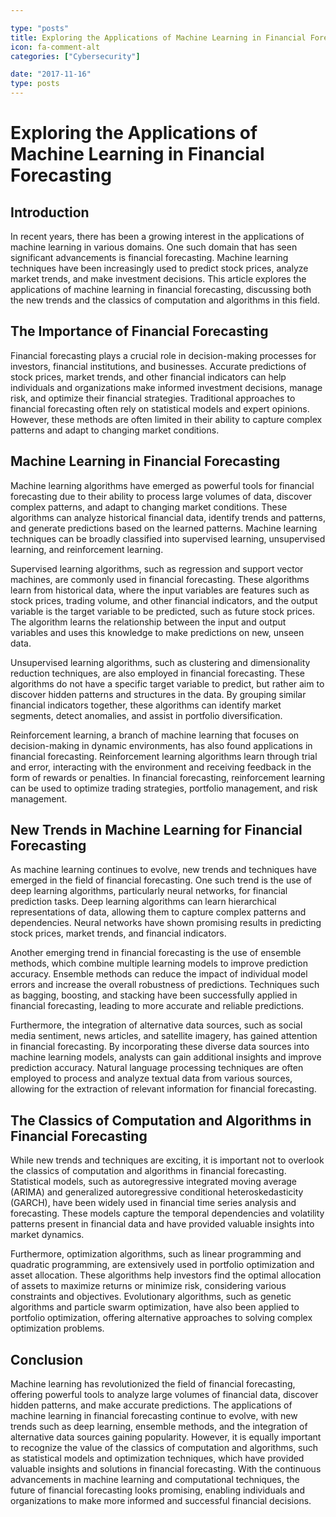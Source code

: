 ```yaml
---

type: "posts"
title: Exploring the Applications of Machine Learning in Financial Forecasting
icon: fa-comment-alt
categories: ["Cybersecurity"]

date: "2017-11-16"
type: posts
---
```





# Exploring the Applications of Machine Learning in Financial Forecasting

## Introduction

In recent years, there has been a growing interest in the applications of machine learning in various domains. One such domain that has seen significant advancements is financial forecasting. Machine learning techniques have been increasingly used to predict stock prices, analyze market trends, and make investment decisions. This article explores the applications of machine learning in financial forecasting, discussing both the new trends and the classics of computation and algorithms in this field.

## The Importance of Financial Forecasting

Financial forecasting plays a crucial role in decision-making processes for investors, financial institutions, and businesses. Accurate predictions of stock prices, market trends, and other financial indicators can help individuals and organizations make informed investment decisions, manage risk, and optimize their financial strategies. Traditional approaches to financial forecasting often rely on statistical models and expert opinions. However, these methods are often limited in their ability to capture complex patterns and adapt to changing market conditions.

## Machine Learning in Financial Forecasting

Machine learning algorithms have emerged as powerful tools for financial forecasting due to their ability to process large volumes of data, discover complex patterns, and adapt to changing market conditions. These algorithms can analyze historical financial data, identify trends and patterns, and generate predictions based on the learned patterns. Machine learning techniques can be broadly classified into supervised learning, unsupervised learning, and reinforcement learning.

Supervised learning algorithms, such as regression and support vector machines, are commonly used in financial forecasting. These algorithms learn from historical data, where the input variables are features such as stock prices, trading volume, and other financial indicators, and the output variable is the target variable to be predicted, such as future stock prices. The algorithm learns the relationship between the input and output variables and uses this knowledge to make predictions on new, unseen data.

Unsupervised learning algorithms, such as clustering and dimensionality reduction techniques, are also employed in financial forecasting. These algorithms do not have a specific target variable to predict, but rather aim to discover hidden patterns and structures in the data. By grouping similar financial indicators together, these algorithms can identify market segments, detect anomalies, and assist in portfolio diversification.

Reinforcement learning, a branch of machine learning that focuses on decision-making in dynamic environments, has also found applications in financial forecasting. Reinforcement learning algorithms learn through trial and error, interacting with the environment and receiving feedback in the form of rewards or penalties. In financial forecasting, reinforcement learning can be used to optimize trading strategies, portfolio management, and risk management.

## New Trends in Machine Learning for Financial Forecasting

As machine learning continues to evolve, new trends and techniques have emerged in the field of financial forecasting. One such trend is the use of deep learning algorithms, particularly neural networks, for financial prediction tasks. Deep learning algorithms can learn hierarchical representations of data, allowing them to capture complex patterns and dependencies. Neural networks have shown promising results in predicting stock prices, market trends, and financial indicators.

Another emerging trend in financial forecasting is the use of ensemble methods, which combine multiple learning models to improve prediction accuracy. Ensemble methods can reduce the impact of individual model errors and increase the overall robustness of predictions. Techniques such as bagging, boosting, and stacking have been successfully applied in financial forecasting, leading to more accurate and reliable predictions.

Furthermore, the integration of alternative data sources, such as social media sentiment, news articles, and satellite imagery, has gained attention in financial forecasting. By incorporating these diverse data sources into machine learning models, analysts can gain additional insights and improve prediction accuracy. Natural language processing techniques are often employed to process and analyze textual data from various sources, allowing for the extraction of relevant information for financial forecasting.

## The Classics of Computation and Algorithms in Financial Forecasting

While new trends and techniques are exciting, it is important not to overlook the classics of computation and algorithms in financial forecasting. Statistical models, such as autoregressive integrated moving average (ARIMA) and generalized autoregressive conditional heteroskedasticity (GARCH), have been widely used in financial time series analysis and forecasting. These models capture the temporal dependencies and volatility patterns present in financial data and have provided valuable insights into market dynamics.

Furthermore, optimization algorithms, such as linear programming and quadratic programming, are extensively used in portfolio optimization and asset allocation. These algorithms help investors find the optimal allocation of assets to maximize returns or minimize risk, considering various constraints and objectives. Evolutionary algorithms, such as genetic algorithms and particle swarm optimization, have also been applied to portfolio optimization, offering alternative approaches to solving complex optimization problems.

## Conclusion

Machine learning has revolutionized the field of financial forecasting, offering powerful tools to analyze large volumes of financial data, discover hidden patterns, and make accurate predictions. The applications of machine learning in financial forecasting continue to evolve, with new trends such as deep learning, ensemble methods, and the integration of alternative data sources gaining popularity. However, it is equally important to recognize the value of the classics of computation and algorithms, such as statistical models and optimization techniques, which have provided valuable insights and solutions in financial forecasting. With the continuous advancements in machine learning and computational techniques, the future of financial forecasting looks promising, enabling individuals and organizations to make more informed and successful financial decisions.